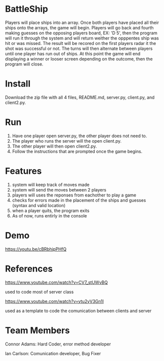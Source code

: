 # BattleShip
 Players will place ships into an array. Once both players have placed all their ships onto the arrays, the game will begin. Players will go back and fourth making guesses on the opposing players board, EX: 'D 5', then the program will run it through the system and will return weither the opppentes ship was hit or was missed. The result will be recored on the first players radar it the shot was successful or not. The turns will then alternate between players until one player has run out of ships. At this point the game will end displaying a winner or looser screen depending on the outcome, then the program will close. 
 
# Install
 Download the zip file with all 4 files, README.md, server.py, client.py, and client2.py.
 
# Run
1. Have one player open server.py, the other player does not need to.
2. The player who runs the server will the open client.py.
3. The other player will then open client2.py.
4. Follow the instructions that are prompted once the game begins.

# Features
1. system will keep track of moves made
2. system will send the moves between 2 players
3. players will uses the reponses from eachother to play a game
4. checks for errors made in the placement of the ships and guesses (syntax and valid location)
5. when a player quits, the program exits
6. As of now, runs entirly in the console

# Demo
https://youtu.be/cBRbhjpPHfQ

# References
https://www.youtube.com/watch?v=CV7_stUWvBQ

  used to code most of server class

https://www.youtube.com/watch?v=ytu2yV3Gn1I

  used as a template to code the comunication between clients and server

#  Team Members
Connor Adams: Hard Coder, error method developer

Ian Carlson: Comunication developer, Bug Fixer 

 
